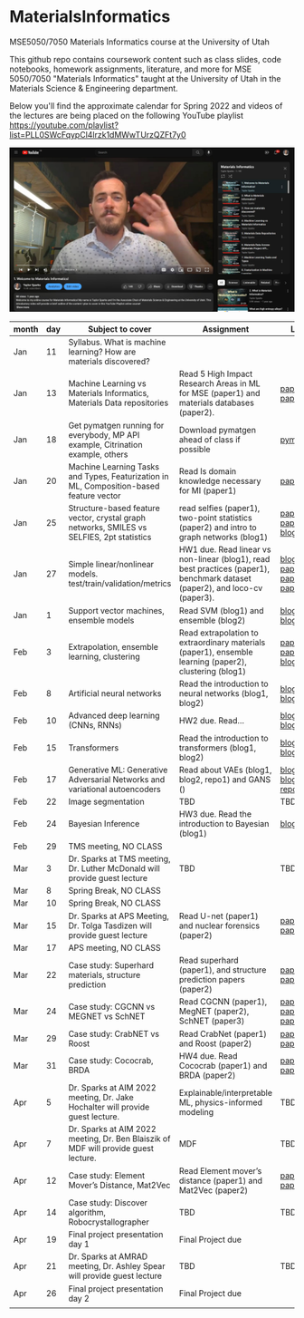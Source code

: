 # MaterialsInformatics
MSE5050/7050 Materials Informatics course at the University of Utah

This github repo contains coursework content such as class slides, code notebooks, homework assignments, literature, and more for MSE 5050/7050 "Materials Informatics" taught at the University of Utah in the Materials Science & Engineering department. 

Below you'll find the approximate calendar for Spring 2022 and videos of the lectures are being placed on the following YouTube playlist
https://youtube.com/playlist?list=PLL0SWcFqypCl4lrzk1dMWwTUrzQZFt7y0

![My Image](YT_playlist.jpg)


| month | day | Subject to cover                                                                          | Assignment                                                                                                                  | Link                          |
|-------|-----|-------------------------------------------------------------------------------------------|-----------------------------------------------------------------------------------------------------------------------------|-------------------------------|
| Jan   | 11  | Syllabus. What is machine learning? How are materials discovered?                         |                                                                                                                             |                               |
| Jan   | 13  | Machine Learning vs Materials Informatics, Materials Data repositories                    | Read 5 High Impact Research Areas in ML for MSE (paper1) and materials databases (paper2).                                  | [paper1](https://doi.org/10.1021/acs.chemmater.9b04078), [paper2](https://doi.org/10.1063/1.4944682)                |
| Jan   | 18  | Get pymatgen running for everybody, MP API example, Citrination example, others           | Download pymatgen ahead of class if possible                                                                                | [pymatgen](https://pymatgen.org/installation.html)                      |
| Jan   | 20  | Machine Learning Tasks and Types, Featurization in ML, Composition-based feature vector   | Read Is domain knowledge necessary for MI (paper1)                                                                          | [paper1](https://doi.org/10.1007/s40192-020-00179-z)                       |
| Jan   | 25  | Structure-based feature vector, crystal graph networks, SMILES vs SELFIES, 2pt statistics | read selfies (paper1), two-point statistics (paper2) and intro to graph networks (blog1)                                    | [paper1](https://doi.org/10.1088/2632-2153/aba947), [paper2](https://linkinghub.elsevier.com/retrieve/pii/S1359645408004886), [blog1](https://distill.pub/2021/gnn-intro/)         |
| Jan   | 27  | Simple linear/nonlinear models. test/train/validation/metrics                             | HW1 due. Read linear vs non-linear (blog1), read best practices (paper1), benchmark dataset (paper2), and loco-cv (paper3). | [blog1](https://statisticsbyjim.com/regression/choose-linear-nonlinear-regression/), [paper1](https://doi.org/10.1021/acs.chemmater.0c01907), [paper2](https://doi.org/10.1038/s41524-020-00406-3), [paper3](https://doi.org/10.1039/C8ME00012C) |
| Jan   | 1   | Support vector machines, ensemble models                                                  | Read SVM (blog1) and ensemble (blog2)                                                                                       | [blog1](https://towardsdatascience.com/the-complete-guide-to-support-vector-machine-svm-f1a820d8af0b), [blog2](https://towardsdatascience.com/ensemble-methods-bagging-boosting-and-stacking-c9214a10a205)                  |
| Feb   | 3   | Extrapolation, ensemble learning, clustering                                              | Read extrapolation to extraordinary materials (paper1), ensemble learning (paper2), clustering (blog1)                      | [paper1](https://doi.org/10.1016/j.commatsci.2019.109498), [paper2](https://doi.org/10.1007/s40192-020-00178-0), [blog1](https://towardsdatascience.com/how-exactly-umap-works-13e3040e1668)         |
| Feb   | 8   | Artificial neural networks                                                                | Read the introduction to neural networks (blog1, blog2)                                                                     | [blog1](https://towardsdatascience.com/machine-learning-for-beginners-an-introduction-to-neural-networks-d49f22d238f9), [blog2](https://towardsdatascience.com/a-gentle-introduction-to-neural-networks-series-part-1-2b90b87795bc)                  |
| Feb   | 10  | Advanced deep learning (CNNs, RNNs)                                                       | HW2 due. Read…                                                                                                              | [blog1](https://towardsdatascience.com/a-comprehensive-guide-to-convolutional-neural-networks-the-eli5-way-3bd2b1164a53), [blog2](https://towardsdatascience.com/a-comprehensive-guide-to-convolutional-neural-networks-the-eli5-way-3bd2b1164a53)                  |
| Feb   | 15  | Transformers                                                                              | Read the introduction to transformers (blog1, blog2)                                                                        | [blog1](https://medium.com/inside-machine-learning/what-is-a-transformer-d07dd1fbec04), [blog2](https://towardsdatascience.com/illustrated-guide-to-transformers-step-by-step-explanation-f74876522bc0)                  |
| Feb   | 17  | Generative ML: Generative Adversarial Networks and variational autoencoders               | Read about VAEs (blog1, blog2, repo1) and GANS ()                                                                           | [blog1](https://visualstudiomagazine.com/articles/2021/05/06/variational-autoencoder.aspx?m=1), [blog2](https://debuggercafe.com/getting-started-with-variational-autoencoder-using-pytorch/), [repo1](https://github.com/AntixK/PyTorch-VAE)           |
| Feb   | 22  | Image segmentation                                                                        | TBD                                                                                                                         |  TBD                             |
| Feb   | 24  | Bayesian Inference                                                                        | HW3 due. Read the introduction to Bayesian (blog1)                                                                          | [blog1](https://distill.pub/2019/visual-exploration-gaussian-processes/)                        |
| Feb   | 29  | TMS meeting, NO CLASS                                                                     |                                                                                                                             |                               |
| Mar   | 3   | Dr. Sparks at TMS meeting, Dr. Luther McDonald will provide guest lecture                                                               | TBD                                                                                                                         |   TBD                            |
| Mar   | 8   | Spring Break, NO CLASS                                                                    |                                                                                                                             |                               |
| Mar   | 10  | Spring Break, NO CLASS                                                                    |                                                                                                                             |                               |
| Mar   | 15  | Dr. Sparks at APS Meeting, Dr. Tolga Tasdizen will provide guest lecture                                                                 | Read U-net (paper1) and nuclear forensics (paper2)                                                                                                                         |   [paper1](https://arxiv.org/pdf/1505.04597.pdf), [paper2](https://doi.org/10.1016/j.jnucmat.2019.01.042)                            |
| Mar   | 17  | APS meeting, NO CLASS                                                                     |                                                                                                                             |                               |
| Mar   | 22  | Case study: Superhard materials, structure prediction                                     | Read superhard (paper1), and structure prediction papers (paper2)                                                           | [paper1](https://doi.org/10.1021/jacs.8b02717), [paper2](https://doi.org/10.1021/acs.chemmater.7b05304)                |
| Mar   | 24  | Case study: CGCNN vs MEGNET vs SchNET                                                     | Read CGCNN (paper1), MegNET (paper2), SchNET (paper3)                                                                       | [paper1](https://doi.org/10.1103/PhysRevLett.120.145301), [paper2](https://doi.org/10.1021/acs.chemmater.9b01294), [paper3](https://arxiv.org/abs/1706.08566)        |
| Mar   | 29  | Case study: CrabNET vs Roost                                                              | Read CrabNet (paper1) and Roost (paper2)                                                                                    | [paper1](https://doi.org/10.1038/s41524-021-00545-1), [paper2](https://doi.org/10.1038/s41467-020-19964-7)                |
| Mar   | 31  | Case study: Cococrab, BRDA                                                                | HW4 due. Read Cococrab (paper1) and BRDA (paper2)                                                                           | [paper1](https://doi.org/10.1007/s40192-021-00242-3), [paper2](https://chemrxiv.org/engage/api-gateway/chemrxiv/assets/orp/resource/item/61232ed2ded28ab922866adb/original/comparing-transfer-learning-to-feature-optimization-in-microstructure-classification.pdf)                |
| Apr   | 5   | Dr. Sparks at AIM 2022 meeting, Dr. Jake Hochalter will provide guest lecture.                                                          | Explainable/interpretable ML, physics-informed modeling                                                                     | TBD                           |
| Apr   | 7   | Dr. Sparks at AIM 2022 meeting, Dr. Ben Blaiszik of MDF will provide guest lecture.                                                          | MDF                                                                                                                         | TBD                           |
| Apr   | 12  | Case study: Element Mover’s Distance, Mat2Vec                                             | Read Element mover’s distance (paper1) and Mat2Vec (paper2)                                                                 | [paper1](https://doi.org/10.1007/s40192-021-00242-3), [paper2](https://chemrxiv.org/engage/api-gateway/chemrxiv/assets/orp/resource/item/61232ed2ded28ab922866adb/original/comparing-transfer-learning-to-feature-optimization-in-microstructure-classification.pdf)                |
| Apr   | 14  | Case study: Discover algorithm, Robocrystallographer                                      | TBD                                                                                                                         | TBD                           |
| Apr   | 19  | Final project presentation day 1                                                          | Final Project due                                                                                                           |                               |
| Apr   | 21  | Dr. Sparks at AMRAD meeting, Dr. Ashley Spear will provide guest lecture                                                             | TBD                                                                                                                         |     TBD                          |
| Apr   | 26  | Final project presentation day 2                                                          | Final Project due                                                                                                           |                               |
|       |     |                                                                                           |                                                                                                                             |                               |
